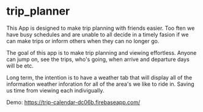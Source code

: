 # trip_planner

This App is designed to make trip planning with friends easier. Too ften we have busy schedules and are unable to all decide in a timely fasion if we can make trips 
or inform others when they can no longer go.

The goal of this app is to make trip planning and viewing effortless. Anyone can jump on, see the trips, who's going, when arrive and departure days will be etc.

Long term, the intention is to have a weather tab that will display all of the information weather inforation for all of the area's we like to ride in. Saving us time
from viewing each indivigually. 

Demo: https://trip-calendar-dc06b.firebaseapp.com/
